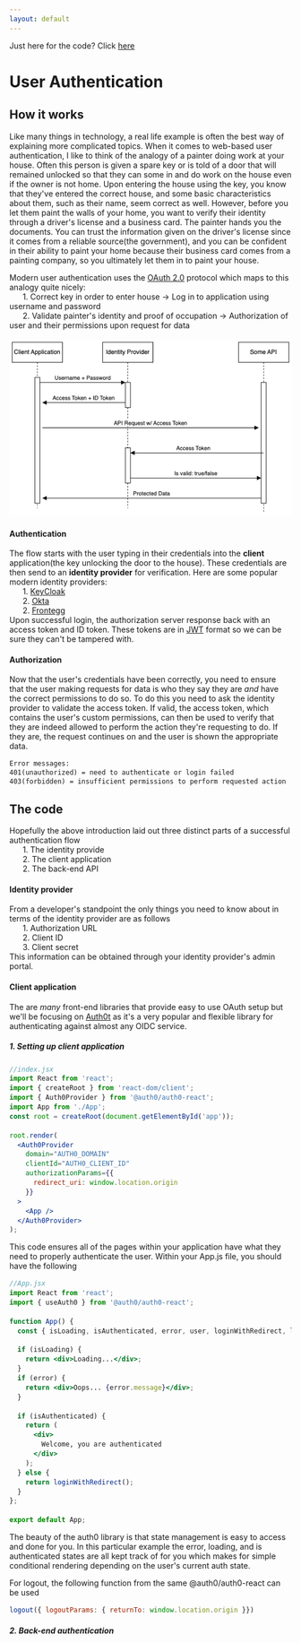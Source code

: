 ```yaml
---
layout: default
---
```

Just here for the code? Click [here](#the-code)

# User Authentication

## How it works
Like many things in technology, a real life example is often the best way of explaining more complicated topics. When it comes to web-based user authentication, I like to think of the analogy of a painter doing work at your house. Often this person is given a spare key or is told of a door that will remained unlocked so that they can some in and do work on the house even if the owner is not home. Upon entering the house using the key, you know that they've entered the correct house, and some basic characteristics about them, such as their name, seem correct as well. However, before you let them paint the walls of your home, you want to verify their identity through a driver's license and a business card. The painter hands you the documents. You can trust the information given on the driver's license since it comes from a reliable source(the government), and you can be confident in their ability to paint your home because their business card comes from a painting company, so you ultimately let them in to paint your house.

Modern user authentication uses the [OAuth 2.0](https://oauth.net/2) protocol which maps to this analogy quite nicely:
<br />&nbsp;&nbsp;&nbsp;&nbsp;&nbsp;&nbsp;1. Correct key in order to enter house -> Log in to application using username and password  <br />
&nbsp;&nbsp;&nbsp;&nbsp;&nbsp;&nbsp;2. Validate painter's identity and proof of occupation -> Authorization of user and their permissions upon request for data<br /><br />
![Octocat](./oauth2.png)

#### Authentication
The flow starts with the user typing in their credentials into the **client** application(the key unlocking the door to the house). These credentials are then send to an **identity provider** for verification. Here are some popular modern identity providers:
<br />
&nbsp;&nbsp;&nbsp;&nbsp;&nbsp;&nbsp;1. [KeyCloak](https://www.keycloak.org) <br />
&nbsp;&nbsp;&nbsp;&nbsp;&nbsp;&nbsp;2. [Okta](https://www.okta.com) <br />
&nbsp;&nbsp;&nbsp;&nbsp;&nbsp;&nbsp;2. [Frontegg](https://frontegg.com) <br />
Upon successful login, the authorization server response back with an access token and ID token. These tokens are in [JWT](https://jwt.io/introduction) format so we can be sure they can't be tampered with.
#### Authorization
Now that the user's credentials have been correctly, you need to ensure that the user making requests for data is who they say they are _and_ have the correct permissions to do so. To do this you need to ask the identity provider to validate the access token. If valid, the access token, which contains the user's custom permissions, can then be used to verify that they are indeed allowed to perform the action they're requesting to do. If they are, the request continues on and the user is shown the appropriate data.
```
Error messages:
401(unauthorized) = need to authenticate or login failed
403(forbidden) = insufficient permissions to perform requested action
```

## The code
Hopefully the above introduction laid out three distinct parts of a successful authentication flow<br />
&nbsp;&nbsp;&nbsp;&nbsp;&nbsp;&nbsp;1. The identity provide <br />
&nbsp;&nbsp;&nbsp;&nbsp;&nbsp;&nbsp;2. The client application <br />
&nbsp;&nbsp;&nbsp;&nbsp;&nbsp;&nbsp;2. The back-end API 
<br />

#### Identity provider
From a developer's standpoint the only things you need to know about in terms of the identity provider are as follows
<br />
&nbsp;&nbsp;&nbsp;&nbsp;&nbsp;&nbsp;1. Authorization URL <br />
&nbsp;&nbsp;&nbsp;&nbsp;&nbsp;&nbsp;2. Client ID <br />
&nbsp;&nbsp;&nbsp;&nbsp;&nbsp;&nbsp;3. Client secret <br />
This information can be obtained through your identity provider's admin portal.

#### Client application
The are _many_ front-end libraries that provide easy to use OAuth setup but we'll be focusing on [Auth0t](https://www.npmjs.com/package/@auth0/auth0-react) as it's a very popular and flexible library for authenticating against almost any OIDC service. 
##### 1. Setting up client application
```jsx
//index.jsx
import React from 'react';
import { createRoot } from 'react-dom/client';
import { Auth0Provider } from '@auth0/auth0-react';
import App from './App';
const root = createRoot(document.getElementById('app'));

root.render(
  <Auth0Provider
    domain="AUTH0_DOMAIN"
    clientId="AUTH0_CLIENT_ID"
    authorizationParams={{
      redirect_uri: window.location.origin
    }}
  >
    <App />
  </Auth0Provider>
);
```
This code ensures all of the pages within your application have what they need to properly authenticate the user.
Within your App.js file, you should have the following
```jsx
//App.jsx
import React from 'react';
import { useAuth0 } from '@auth0/auth0-react';

function App() {
  const { isLoading, isAuthenticated, error, user, loginWithRedirect, logout } = useAuth0();

  if (isLoading) {
    return <div>Loading...</div>;
  }
  if (error) {
    return <div>Oops... {error.message}</div>;
  }

  if (isAuthenticated) {
    return (
      <div>
        Welcome, you are authenticated
      </div>
    );
  } else {
    return loginWithRedirect();
  }
};

export default App;
```
The beauty of the auth0 library is that state management is easy to access and done for you. In this particular example the error, loading, and is authenticated states are all kept track of for you which makes for simple conditional rendering depending on the user's current auth state. 

For logout, the following function from the same @auth0/auth0-react can be used
```js
logout({ logoutParams: { returnTo: window.location.origin }})
```

##### 2. Back-end authentication


